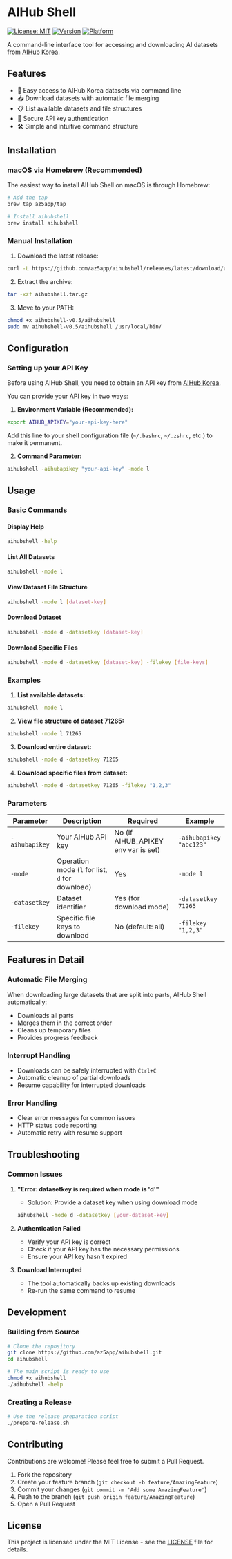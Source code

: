 # AIHub Shell

[![License: MIT](https://img.shields.io/badge/License-MIT-yellow.svg)](https://opensource.org/licenses/MIT)
[![Version](https://img.shields.io/badge/version-0.5-blue.svg)](https://github.com/az5app/aihubshell/releases)
[![Platform](https://img.shields.io/badge/platform-macOS%20%7C%20Linux-lightgrey.svg)](https://github.com/az5app/aihubshell)

A command-line interface tool for accessing and downloading AI datasets from [AIHub Korea](https://aihub.or.kr).

## Features

- 🚀 Easy access to AIHub Korea datasets via command line
- 📥 Download datasets with automatic file merging
- 📋 List available datasets and file structures
- 🔐 Secure API key authentication
- 🛠 Simple and intuitive command structure

## Installation

### macOS via Homebrew (Recommended)

The easiest way to install AIHub Shell on macOS is through Homebrew:

```bash
# Add the tap
brew tap az5app/tap

# Install aihubshell
brew install aihubshell
```

### Manual Installation

1. Download the latest release:
```bash
curl -L https://github.com/az5app/aihubshell/releases/latest/download/aihubshell-v0.5.tar.gz -o aihubshell.tar.gz
```

2. Extract the archive:
```bash
tar -xzf aihubshell.tar.gz
```

3. Move to your PATH:
```bash
chmod +x aihubshell-v0.5/aihubshell
sudo mv aihubshell-v0.5/aihubshell /usr/local/bin/
```

## Configuration

### Setting up your API Key

Before using AIHub Shell, you need to obtain an API key from [AIHub Korea](https://aihub.or.kr).

You can provide your API key in two ways:

1. **Environment Variable (Recommended):**
```bash
export AIHUB_APIKEY="your-api-key-here"
```

Add this line to your shell configuration file (`~/.bashrc`, `~/.zshrc`, etc.) to make it permanent.

2. **Command Parameter:**
```bash
aihubshell -aihubapikey "your-api-key" -mode l
```

## Usage

### Basic Commands

#### Display Help
```bash
aihubshell -help
```

#### List All Datasets
```bash
aihubshell -mode l
```

#### View Dataset File Structure
```bash
aihubshell -mode l [dataset-key]
```

#### Download Dataset
```bash
aihubshell -mode d -datasetkey [dataset-key]
```

#### Download Specific Files
```bash
aihubshell -mode d -datasetkey [dataset-key] -filekey [file-keys]
```

### Examples

1. **List available datasets:**
```bash
aihubshell -mode l
```

2. **View file structure of dataset 71265:**
```bash
aihubshell -mode l 71265
```

3. **Download entire dataset:**
```bash
aihubshell -mode d -datasetkey 71265
```

4. **Download specific files from dataset:**
```bash
aihubshell -mode d -datasetkey 71265 -filekey "1,2,3"
```

### Parameters

| Parameter | Description | Required | Example |
|-----------|-------------|----------|---------|
| `-aihubapikey` | Your AIHub API key | No (if AIHUB_APIKEY env var is set) | `-aihubapikey "abc123"` |
| `-mode` | Operation mode (`l` for list, `d` for download) | Yes | `-mode l` |
| `-datasetkey` | Dataset identifier | Yes (for download mode) | `-datasetkey 71265` |
| `-filekey` | Specific file keys to download | No (default: all) | `-filekey "1,2,3"` |

## Features in Detail

### Automatic File Merging
When downloading large datasets that are split into parts, AIHub Shell automatically:
- Downloads all parts
- Merges them in the correct order
- Cleans up temporary files
- Provides progress feedback

### Interrupt Handling
- Downloads can be safely interrupted with `Ctrl+C`
- Automatic cleanup of partial downloads
- Resume capability for interrupted downloads

### Error Handling
- Clear error messages for common issues
- HTTP status code reporting
- Automatic retry with resume support

## Troubleshooting

### Common Issues

1. **"Error: datasetkey is required when mode is 'd'"**
   - Solution: Provide a dataset key when using download mode
   ```bash
   aihubshell -mode d -datasetkey [your-dataset-key]
   ```

2. **Authentication Failed**
   - Verify your API key is correct
   - Check if your API key has the necessary permissions
   - Ensure your API key hasn't expired

3. **Download Interrupted**
   - The tool automatically backs up existing downloads
   - Re-run the same command to resume

## Development

### Building from Source

```bash
# Clone the repository
git clone https://github.com/az5app/aihubshell.git
cd aihubshell

# The main script is ready to use
chmod +x aihubshell
./aihubshell -help
```

### Creating a Release

```bash
# Use the release preparation script
./prepare-release.sh
```

## Contributing

Contributions are welcome! Please feel free to submit a Pull Request.

1. Fork the repository
2. Create your feature branch (`git checkout -b feature/AmazingFeature`)
3. Commit your changes (`git commit -m 'Add some AmazingFeature'`)
4. Push to the branch (`git push origin feature/AmazingFeature`)
5. Open a Pull Request

## License

This project is licensed under the MIT License - see the [LICENSE](LICENSE) file for details.
